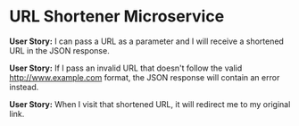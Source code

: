 # URL Shortener Microservice

**User Story:** I can pass a URL as a parameter and I will receive a shortened URL in the JSON response.

**User Story:** If I pass an invalid URL that doesn't follow the valid http://www.example.com format, the JSON response will contain an error instead.

**User Story:** When I visit that shortened URL, it will redirect me to my original link.  